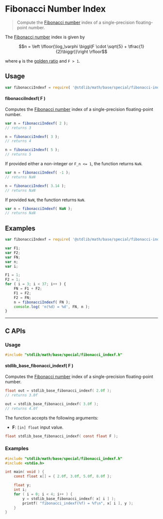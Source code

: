 <!--

@license Apache-2.0

Copyright (c) 2025 The Stdlib Authors.

Licensed under the Apache License, Version 2.0 (the "License");
you may not use this file except in compliance with the License.
You may obtain a copy of the License at

   http://www.apache.org/licenses/LICENSE-2.0

Unless required by applicable law or agreed to in writing, software
distributed under the License is distributed on an "AS IS" BASIS,
WITHOUT WARRANTIES OR CONDITIONS OF ANY KIND, either express or implied.
See the License for the specific language governing permissions and
limitations under the License.

-->

# Fibonacci Number Index

> Compute the [Fibonacci number][fibonacci-number] index of a single-precision floating-point number.

<section class="intro">

The [Fibonacci number][fibonacci-number] index is given by

<!-- <equation class="equation" label="eq:fibonacci_number_indexf" align="center" raw="n = \left \lfloor{\log_\varphi \biggl(F \cdot \sqrt{5} + \tfrac{1}{2}\biggr)}\right \rfloor" alt="Formula to compute the Fibonacci number index."> -->

```math
n = \left \lfloor{\log_\varphi \biggl(F \cdot \sqrt{5} + \tfrac{1}{2}\biggr)}\right \rfloor
```

<!-- </equation> -->

where `φ` is the [golden ratio][golden-ratio] and `F > 1`.

</section>

<!-- /.intro -->

<section class="usage">

## Usage

```javascript
var fibonacciIndexf = require( '@stdlib/math/base/special/fibonacci-indexf' );
```

#### fibonacciIndexf( F )

Computes the [Fibonacci number][fibonacci-number] index of a single-precision floating-point number.

```javascript
var n = fibonacciIndexf( 2 );
// returns 3

n = fibonacciIndexf( 3 );
// returns 4

n = fibonacciIndexf( 5 );
// returns 5
```

If provided either a non-integer or `F_n <= 1`, the function returns `NaN`.

```javascript
var n = fibonacciIndexf( -1 );
// returns NaN

n = fibonacciIndexf( 3.14 );
// returns NaN
```

If provided `NaN`, the function returns `NaN`.

```javascript
var n = fibonacciIndexf( NaN );
// returns NaN
```

</section>

<!-- /.usage -->

<section class="notes">

</section>

<!-- /.notes -->

<section class="examples">

## Examples

<!-- eslint no-undef: "error" -->

```javascript
var fibonacciIndexf = require( '@stdlib/math/base/special/fibonacci-indexf' );

var F1;
var F2;
var FN;
var n;
var i;

F1 = 1;
F2 = 1;
for ( i = 3; i < 37; i++ ) {
    FN = F1 + F2;
    F1 = F2;
    F2 = FN;
    n = fibonacciIndexf( FN );
    console.log( 'n(%d) = %d', FN, n );
}
```

</section>

<!-- /.examples -->

<!-- C interface documentation. -->

* * *

<section class="c">

## C APIs

<!-- Section to include introductory text. Make sure to keep an empty line after the intro `section` element and another before the `/section` close. -->

<section class="intro">

</section>

<!-- /.intro -->

<!-- C usage documentation. -->

<section class="usage">

### Usage

```c
#include "stdlib/math/base/special/fibonacci_indexf.h"
```

#### stdlib_base_fibonacci_indexf( F )

Computes the [Fibonacci number][fibonacci-number] index of a single-precision floating-point number.

```c
float out = stdlib_base_fibonacci_indexf( 2.0f );
// returns 3.0f

out = stdlib_base_fibonacci_indexf( 3.0f );
// returns 4.0f
```

The function accepts the following arguments:

-   **F**: `[in] float` input value.

```c
float stdlib_base_fibonacci_indexf( const float F );
```

</section>

<!-- /.usage -->

<!-- C API usage notes. Make sure to keep an empty line after the `section` element and another before the `/section` close. -->

<section class="notes">

</section>

<!-- /.notes -->

<!-- C API usage examples. -->

<section class="examples">

### Examples

```c
#include "stdlib/math/base/special/fibonacci_indexf.h"
#include <stdio.h>

int main( void ) {
    const float x[] = { 2.0f, 3.0f, 5.0f, 8.0f };

    float y;
    int i;
    for ( i = 0; i < 4; i++ ) {
        y = stdlib_base_fibonacci_indexf( x[ i ] );
        printf( "fibonacci_indexf(%f) = %f\n", x[ i ], y );
    }
}
```

</section>

<!-- /.examples -->

</section>

<!-- /.c -->

<!-- Section for related `stdlib` packages. Do not manually edit this section, as it is automatically populated. -->

<section class="related">

</section>

<!-- /.related -->

<!-- Section for all links. Make sure to keep an empty line after the `section` element and another before the `/section` close. -->

<section class="links">

[fibonacci-number]: https://en.wikipedia.org/wiki/Fibonacci_number

[golden-ratio]: https://en.wikipedia.org/wiki/Golden_ratio

<!-- <related-links> -->

<!-- </related-links> -->

</section>

<!-- /.links -->

